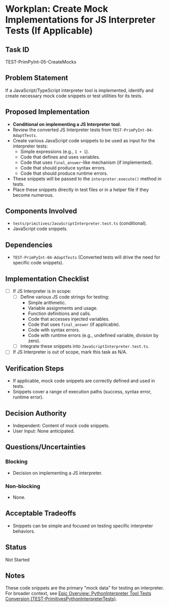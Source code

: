 # Workplan: Create Mock Implementations for JS Interpreter Tests (If Applicable)

## Task ID
TEST-PrimPyInt-05-CreateMocks

## Problem Statement
If a JavaScript/TypeScript interpreter tool is implemented, identify and create necessary mock code snippets or test utilities for its tests.

## Proposed Implementation
- **Conditional on implementing a JS Interpreter tool.**
- Review the converted JS Interpreter tests from `TEST-PrimPyInt-04-AdaptTests`.
- Create various JavaScript code snippets to be used as input for the interpreter tests:
    - Simple expressions (e.g., `1 + 1`).
    - Code that defines and uses variables.
    - Code that uses `final_answer`-like mechanism (if implemented).
    - Code that should produce syntax errors.
    - Code that should produce runtime errors.
- These snippets will be passed to the `interpreter.execute()` method in tests.
- Place these snippets directly in test files or in a helper file if they become numerous.

## Components Involved
- `tests/primitives/JavaScriptInterpreter.test.ts` (conditional).
- JavaScript code snippets.

## Dependencies
- `TEST-PrimPyInt-04-AdaptTests` (Converted tests will drive the need for specific code snippets).

## Implementation Checklist
- [ ] If JS Interpreter is in scope:
    - [ ] Define various JS code strings for testing:
        - Simple arithmetic.
        - Variable assignments and usage.
        - Function definitions and calls.
        - Code that accesses injected variables.
        - Code that uses `final_answer` (if applicable).
        - Code with syntax errors.
        - Code with runtime errors (e.g., undefined variable, division by zero).
    - [ ] Integrate these snippets into `JavaScriptInterpreter.test.ts`.
- [ ] If JS Interpreter is out of scope, mark this task as N/A.

## Verification Steps
- If applicable, mock code snippets are correctly defined and used in tests.
- Snippets cover a range of execution paths (success, syntax error, runtime error).

## Decision Authority
- Independent: Content of mock code snippets.
- User Input: None anticipated.

## Questions/Uncertainties
### Blocking
- Decision on implementing a JS interpreter.

### Non-blocking
- None.

## Acceptable Tradeoffs
- Snippets can be simple and focused on testing specific interpreter behaviors.

## Status
Not Started

## Notes
These code snippets are the primary "mock data" for testing an interpreter.
For broader context, see [Epic Overview: PythonInterpreter Tool Tests Conversion (TEST-PrimitivesPythonInterpreterTests)](../../docs/planning/workplans/TEST-PrimitivesPythonInterpreterTests.md).